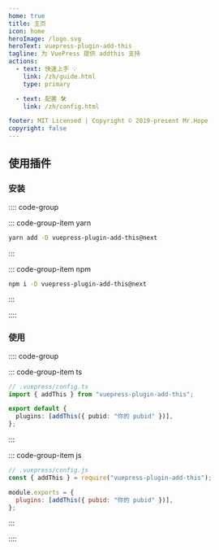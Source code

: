 ```yaml
---
home: true
title: 主页
icon: home
heroImage: /logo.svg
heroText: vuepress-plugin-add-this
tagline: 为 VuePress 提供 addthis 支持
actions:
  - text: 快速上手 💡
    link: /zh/guide.html
    type: primary

  - text: 配置 🛠
    link: /zh/config.html

footer: MIT Licensed | Copyright © 2019-present Mr.Hope
copyright: false
---
```


## 使用插件

### 安装

:::: code-group

::: code-group-item yarn

```bash
yarn add -D vuepress-plugin-add-this@next
```

:::

::: code-group-item npm

```bash
npm i -D vuepress-plugin-add-this@next
```

:::

::::

### 使用

:::: code-group

::: code-group-item ts

```ts
// .vuepress/config.ts
import { addThis } from "vuepress-plugin-add-this";

export default {
  plugins: [addThis({ pubid: "你的 pubid" })],
};
```

:::

::: code-group-item js

```js
// .vuepress/config.js
const { addThis } = require("vuepress-plugin-add-this");

module.exports = {
  plugins: [addThis({ pubid: "你的 pubid" })],
};
```

:::

::::
